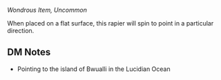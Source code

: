 *Wondrous Item, Uncommon*

When placed on a flat surface, this rapier will spin to point in a particular direction.

## DM Notes
* Pointing to the island of Bwualli in the Lucidian Ocean